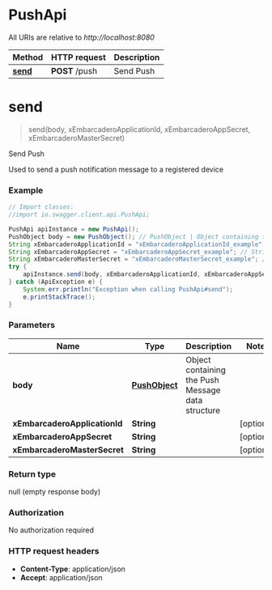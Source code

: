# PushApi

All URIs are relative to *http://localhost:8080*

Method | HTTP request | Description
------------- | ------------- | -------------
[**send**](PushApi.md#send) | **POST** /push | Send Push


<a name="send"></a>
# **send**
> send(body, xEmbarcaderoApplicationId, xEmbarcaderoAppSecret, xEmbarcaderoMasterSecret)

Send Push

Used to send a push notification message to a registered device

### Example
```java
// Import classes:
//import io.swagger.client.api.PushApi;

PushApi apiInstance = new PushApi();
PushObject body = new PushObject(); // PushObject | Object containing the Push Message data structure
String xEmbarcaderoApplicationId = "xEmbarcaderoApplicationId_example"; // String | 
String xEmbarcaderoAppSecret = "xEmbarcaderoAppSecret_example"; // String | 
String xEmbarcaderoMasterSecret = "xEmbarcaderoMasterSecret_example"; // String | 
try {
    apiInstance.send(body, xEmbarcaderoApplicationId, xEmbarcaderoAppSecret, xEmbarcaderoMasterSecret);
} catch (ApiException e) {
    System.err.println("Exception when calling PushApi#send");
    e.printStackTrace();
}
```

### Parameters

Name | Type | Description  | Notes
------------- | ------------- | ------------- | -------------
 **body** | [**PushObject**](PushObject.md)| Object containing the Push Message data structure |
 **xEmbarcaderoApplicationId** | **String**|  | [optional]
 **xEmbarcaderoAppSecret** | **String**|  | [optional]
 **xEmbarcaderoMasterSecret** | **String**|  | [optional]

### Return type

null (empty response body)

### Authorization

No authorization required

### HTTP request headers

 - **Content-Type**: application/json
 - **Accept**: application/json


